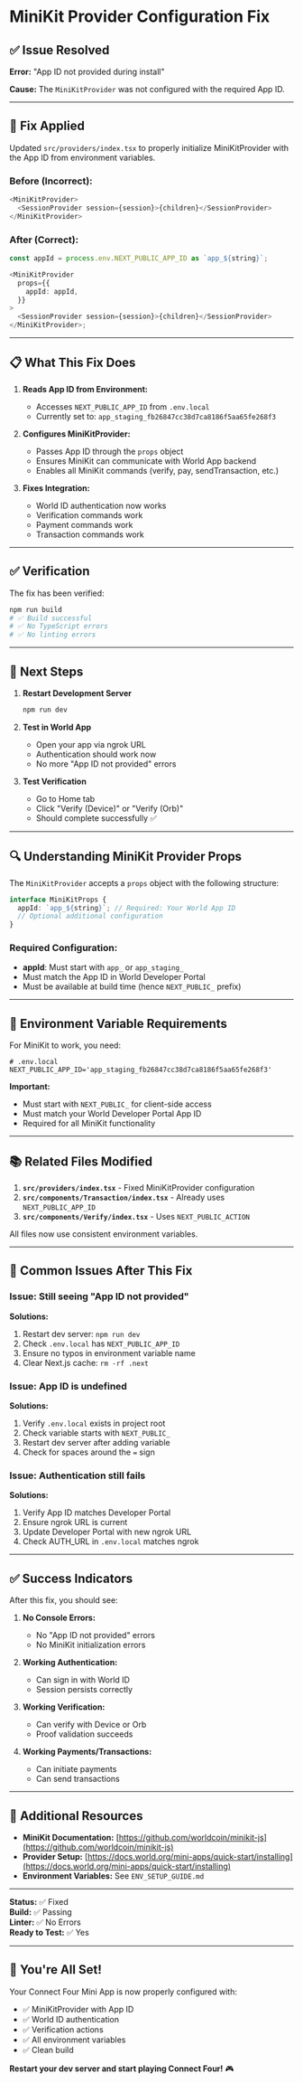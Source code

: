 # MiniKit Provider Configuration Fix

## ✅ Issue Resolved

**Error:** "App ID not provided during install"

**Cause:** The `MiniKitProvider` was not configured with the required App ID.

---

## 🔧 Fix Applied

Updated `src/providers/index.tsx` to properly initialize MiniKitProvider with the App ID from environment variables.

### Before (Incorrect):

```typescript
<MiniKitProvider>
  <SessionProvider session={session}>{children}</SessionProvider>
</MiniKitProvider>
```

### After (Correct):

```typescript
const appId = process.env.NEXT_PUBLIC_APP_ID as `app_${string}`;

<MiniKitProvider
  props={{
    appId: appId,
  }}
>
  <SessionProvider session={session}>{children}</SessionProvider>
</MiniKitProvider>;
```

---

## 📋 What This Fix Does

1. **Reads App ID from Environment:**

   - Accesses `NEXT_PUBLIC_APP_ID` from `.env.local`
   - Currently set to: `app_staging_fb26847cc38d7ca8186f5aa65fe268f3`

2. **Configures MiniKitProvider:**

   - Passes App ID through the `props` object
   - Ensures MiniKit can communicate with World App backend
   - Enables all MiniKit commands (verify, pay, sendTransaction, etc.)

3. **Fixes Integration:**
   - World ID authentication now works
   - Verification commands work
   - Payment commands work
   - Transaction commands work

---

## ✅ Verification

The fix has been verified:

```bash
npm run build
# ✅ Build successful
# ✅ No TypeScript errors
# ✅ No linting errors
```

---

## 🚀 Next Steps

1. **Restart Development Server**

   ```bash
   npm run dev
   ```

2. **Test in World App**

   - Open your app via ngrok URL
   - Authentication should work now
   - No more "App ID not provided" errors

3. **Test Verification**
   - Go to Home tab
   - Click "Verify (Device)" or "Verify (Orb)"
   - Should complete successfully ✅

---

## 🔍 Understanding MiniKit Provider Props

The `MiniKitProvider` accepts a `props` object with the following structure:

```typescript
interface MiniKitProps {
  appId: `app_${string}`; // Required: Your World App ID
  // Optional additional configuration
}
```

### Required Configuration:

- **appId**: Must start with `app_` or `app_staging_`
- Must match the App ID in World Developer Portal
- Must be available at build time (hence `NEXT_PUBLIC_` prefix)

---

## 🎯 Environment Variable Requirements

For MiniKit to work, you need:

```env
# .env.local
NEXT_PUBLIC_APP_ID='app_staging_fb26847cc38d7ca8186f5aa65fe268f3'
```

**Important:**

- Must start with `NEXT_PUBLIC_` for client-side access
- Must match your World Developer Portal App ID
- Required for all MiniKit functionality

---

## 📚 Related Files Modified

1. **`src/providers/index.tsx`** - Fixed MiniKitProvider configuration
2. **`src/components/Transaction/index.tsx`** - Already uses `NEXT_PUBLIC_APP_ID`
3. **`src/components/Verify/index.tsx`** - Uses `NEXT_PUBLIC_ACTION`

All files now use consistent environment variables.

---

## 🐛 Common Issues After This Fix

### Issue: Still seeing "App ID not provided"

**Solutions:**

1. Restart dev server: `npm run dev`
2. Check `.env.local` has `NEXT_PUBLIC_APP_ID`
3. Ensure no typos in environment variable name
4. Clear Next.js cache: `rm -rf .next`

### Issue: App ID is undefined

**Solutions:**

1. Verify `.env.local` exists in project root
2. Check variable starts with `NEXT_PUBLIC_`
3. Restart dev server after adding variable
4. Check for spaces around the `=` sign

### Issue: Authentication still fails

**Solutions:**

1. Verify App ID matches Developer Portal
2. Ensure ngrok URL is current
3. Update Developer Portal with new ngrok URL
4. Check AUTH_URL in `.env.local` matches ngrok

---

## ✅ Success Indicators

After this fix, you should see:

1. **No Console Errors:**

   - No "App ID not provided" errors
   - No MiniKit initialization errors

2. **Working Authentication:**

   - Can sign in with World ID
   - Session persists correctly

3. **Working Verification:**

   - Can verify with Device or Orb
   - Proof validation succeeds

4. **Working Payments/Transactions:**
   - Can initiate payments
   - Can send transactions

---

## 📖 Additional Resources

- **MiniKit Documentation:** [https://github.com/worldcoin/minikit-js](https://github.com/worldcoin/minikit-js)
- **Provider Setup:** [https://docs.world.org/mini-apps/quick-start/installing](https://docs.world.org/mini-apps/quick-start/installing)
- **Environment Variables:** See `ENV_SETUP_GUIDE.md`

---

**Status:** ✅ Fixed  
**Build:** ✅ Passing  
**Linter:** ✅ No Errors  
**Ready to Test:** ✅ Yes

---

## 🎉 You're All Set!

Your Connect Four Mini App is now properly configured with:

- ✅ MiniKitProvider with App ID
- ✅ World ID authentication
- ✅ Verification actions
- ✅ All environment variables
- ✅ Clean build

**Restart your dev server and start playing Connect Four!** 🎮
